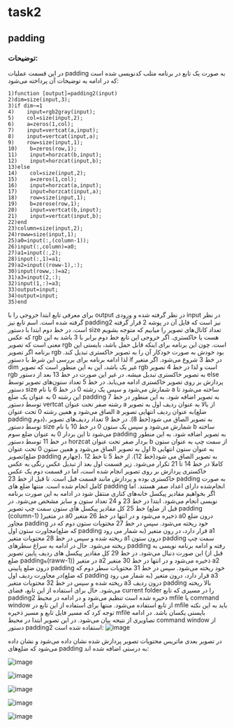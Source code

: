 # task2

## padding

### توضیحات:
در این قسمت عملیات padding به صورت یک تابع در برنامه متلب کدنویسی شده است که در ادامه به توضیحات آن پرداخته می‌شود:

```
1)function [output]=padding2(input)
2)dim=size(input,3);
3)if dim~=1
4)    input=rgb2gray(input);
5)    col=size(input,2);
6)    a=zeros(1,col);
7)    input=vertcat(a,input);
8)    input=vertcat(input,a);
9)    row=size(input,1);
10)    b=zeros(row,1);
11)    input=horzcat(b,input);
12)    input=horzcat(input,b);
13)else
14)    col=size(input,2);
15)    a=zeros(1,col);
16)    input=horzcat(a,input);
17)    input=horzcat(input,a);
18)    row=size(input,1);
19)    b=zerose(row,1);
20)    input=vertcat(b,input);
21)    input=vertcat(input,b);
22)end
23)column=size(input,2);
24)roww=size(input,1);
25)a0=input(:,(column-1));
26)input(:,column)=a0;
27)a1=input(:,2);
28)input(:,1)=a1;
29)a2=input((roww-1),:);
30)input(roww,:)=a2;
31)a3=input(2,:);
32)input(1,:)=a3;
33)output=input;
34)output=input;
35)end
```
برای معرفی تابع ابتدا خروجی را با output در نظر گرفته شده و ورودی input در نظر گرفته شده است. اسم تابع نیز padding2 نیز است که فایل آن در پوشه 2 قرار گرفته است. در خط دوم ابتدا با دستور size تعداد کانال‌های تصویر را میابیم که متوجه بشویم که عکس rgb هست یا خاکستری. اگر خروجی این تابع خط دوم برابر با 3 باشد به این معنی است که تصویر rgb است. چون این برنامه برای اینکه قابل حمل باشد، بایستی این برنامه اگر تصویر rgb بود خودش به صورت خودکار آن را به تصویر خاکستری تبدیل کند. لذا ادامه برنامه برای بررسی این شرط با دستور if در خط 3 شروع می‌شود. اگر متغیر dim غیر یک باشد، این به این منظور است که تصویر rgb است و لذا در خط 4 تصویر rgb به تصویر خاکستری تبدیل میشه. در غیر این صورت در خط 13 بعد از دستور else پردازش بر روی تصویر خاکستری ادامه می‌یابد. در خط 5 تعداد ستون‌های تصویر توسط دستور size شمارش می‌شود و سپس یک رشته 0 در خط 6 با نام a ساخته می‌شود تا این رشته 0 به عنوان یک ضلع padding به تصویر اضافه شود. به این منطور در خط 7 توسط دستور vertcat رشته صفر تحت عنوان a از بالا به عنوان ردیف اول به تصویر الصاق می‌شود و همین رشته 0 تحت عنوان a به عنوان ردیف انتهایی تصویر(ضلع padding دوم)، به تصویر الصاق می شود(خط 8). در خط 9 تعداد ردیف‌های تصویر توسط دستور size شمارش می‌شود و سپس یک ستون 0 در خط 10 با نام b ساخته می‌شود تا این بردار 0 به عنوان  ضلع سوم padding به تصویر اضافه شود. به این منطور در خط 11 توسط دستور horzcat بردار صفر تحت عنوان b از سمت چپ به عنوان ستون اول به تصویر الصاق می‌شود و همین ستون 0 تحت عنوان b به عنوان ستون انتهایی تصویر(ضلع padding چهارم)، به تصویر الصاق می شود(خط 12). از خط 5 تا خط 12 کاملا  در خط 14 تا 21 تکرار می‌شود. زیر قسمت اول بعد از تبدیل عکس رنگی به عکس خاکستری پردازش بر روی تصویر انجام شده است، اما در قسمت دوم یک عکس خاکستری بوده و پردازش مانند قسمت قبل است. تا قبل از خط 23 padding به صورت کامل انجام شده است. منتها ضلع های padding انجام‌شده دارای اعداد صفر هستند. اما اگر بخواهیم مقادیر پیکسل خانه‌های کناری منتقل شود در ادامه به این صورت برنامه نویسی انجام می‌شود. ابتدا در خط 23 و 24 تعداد ستون و سایز مشخص می‌شود. در خط 25 کل مقادیر پیکسل‌ های ستون سمت چپ تصویر (قبل از ضلع padding (column-1) )در متغیر a0 ذخیره می‌شود و در انتها در خط 26 متغیر a0 درون ضلع مجاور padding خود ریخته می‌شود. سپس در خط 27 محتویات ستون دوم که در مجاورت ستون اول(که ضلع padding به شمار می رود) قرار دارد، در رون متغیر a1 ریخته  شده و سپس در خط 28 محتویات متغیر a1 درون ستون padding سمت چپ ریخته می‌شود. حال در ادامه به سراغ سطرهای padding رفته و ادامه برنامه نویسی به این صورت دنبال می‌شود. در خط 29 کل مقادیر پیکسل‌ های ردیف پایین تصویر (قبل از ضلع paddingه(raww-1)) در متغیر a2 ذخیره می‌شود و در انتها در خط 30 متغیر a2 درون ضلع پایینی padding خود ریخته می‌شود. سپس در خط 31 محتویات سطر دوم که در مجاورت ردیف اول(که ضلع padding به شمار می رود) قرار دارد، درون متغیر a3 ریخته  شده و سپس در خط 32 محتویات متغیر a3 درون ردیف padding بالا ریخته می‌شود.  حال برای استفاده از این تابع، فضای current folder را در مسیری که تابع padding2 ذخیره شده است تنظیم می‌شود و در ادامه در محیط mfile یا command window از تابع استفاده می‌شود. منتها برای استفاده از این تابع در mfile باید به این نکته توجه کرد که مسیر فایل تابع و مسیر ذخیره mfile بایستی یکسان باشد. در ادامه تصاویری از نتیجه بیان می‌شود. 
در این تصویر ابتدا در محیط command window از دستور padding2 استفاده شده است:
![image](https://user-images.githubusercontent.com/95109502/161193641-d1ab6db4-987b-4898-b969-f0ad2b72a6f5.png)

در تصویر بعدی ماتریس محتویات تصویر پردازش شده نشان داده می‌شود و نشان داده می‌شود که ضلع‌های padding به درستی اضافه شده اند:

![image](https://user-images.githubusercontent.com/95109502/161193795-0c8aa917-2dab-4f90-a761-7fd3160b2811.png)

![image](https://user-images.githubusercontent.com/95109502/161193824-1b04acd8-fe04-4d60-99dc-8ff8e4f65855.png)

![image](https://user-images.githubusercontent.com/95109502/161193853-165448b6-9d5c-4088-b36f-74965a539239.png)

![image](https://user-images.githubusercontent.com/95109502/161193878-31c6cd60-6463-4fd2-8419-bda9ab74fc06.png)

![image](https://user-images.githubusercontent.com/95109502/161193915-2d8264fe-bca6-41f7-af42-28fd93f12892.png)






